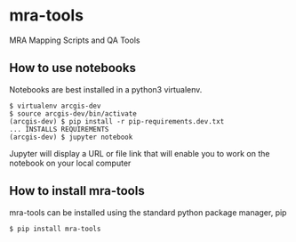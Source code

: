# mra-tools
MRA Mapping Scripts and QA Tools


## How to use notebooks

Notebooks are best installed in a python3 virtualenv. 

```
$ virtualenv arcgis-dev
$ source arcgis-dev/bin/activate
(arcgis-dev) $ pip install -r pip-requirements.dev.txt
... INSTALLS REQUIREMENTS
(arcgis-dev) $ jupyter notebook
```

Jupyter will display a URL or file link that will enable you to work on the notebook on your local computer


## How to install mra-tools

mra-tools can be installed using the standard python package manager, pip

```
$ pip install mra-tools
```


